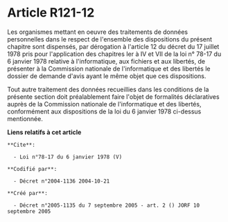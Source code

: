 # Article R121-12

Les organismes mettant en oeuvre des traitements de données personnelles dans le respect de l'ensemble des dispositions du
présent chapitre sont dispensés, par dérogation à l'article 12 du décret du 17 juillet 1978 pris pour l'application des
chapitres Ier à IV et VII de la loi n° 78-17 du 6 janvier 1978 relative à l'informatique, aux fichiers et aux libertés, de
présenter à la Commission nationale de l'informatique et des libertés le dossier de demande d'avis ayant le même objet que
ces dispositions. 

Tout autre traitement des données recueillies dans les conditions de la présente section doit préalablement faire l'objet de
formalités déclaratives auprès de la Commission nationale de l'informatique et des libertés, conformément aux dispositions de
la loi du 6 janvier 1978 ci-dessus mentionnée.

**Liens relatifs à cet article**

	**Cite**:

	  - Loi n°78-17 du 6 janvier 1978 (V)

	**Codifié par**:

	  - Décret n°2004-1136 2004-10-21

	**Créé par**:

	  - Décret n°2005-1135 du 7 septembre 2005 - art. 2 () JORF 10 septembre 2005
